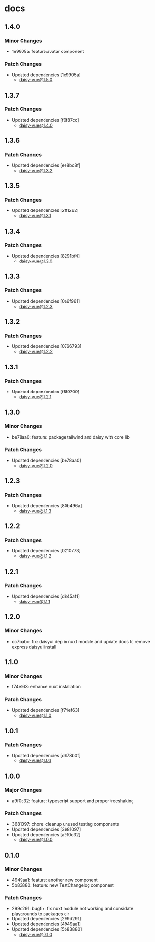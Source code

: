 # docs

## 1.4.0

### Minor Changes

- 1e9905a: feature:avatar component

### Patch Changes

- Updated dependencies [1e9905a]
  - daisy-vue@1.5.0

## 1.3.7

### Patch Changes

- Updated dependencies [f0f87cc]
  - daisy-vue@1.4.0

## 1.3.6

### Patch Changes

- Updated dependencies [ee8bc8f]
  - daisy-vue@1.3.2

## 1.3.5

### Patch Changes

- Updated dependencies [2ff1262]
  - daisy-vue@1.3.1

## 1.3.4

### Patch Changes

- Updated dependencies [8291bf4]
  - daisy-vue@1.3.0

## 1.3.3

### Patch Changes

- Updated dependencies [0a6f961]
  - daisy-vue@1.2.3

## 1.3.2

### Patch Changes

- Updated dependencies [0766793]
  - daisy-vue@1.2.2

## 1.3.1

### Patch Changes

- Updated dependencies [f5f9709]
  - daisy-vue@1.2.1

## 1.3.0

### Minor Changes

- be78aa0: feature: package tailwind and daisy with core lib

### Patch Changes

- Updated dependencies [be78aa0]
  - daisy-vue@1.2.0

## 1.2.3

### Patch Changes

- Updated dependencies [80b496a]
  - daisy-vue@1.1.3

## 1.2.2

### Patch Changes

- Updated dependencies [0210773]
  - daisy-vue@1.1.2

## 1.2.1

### Patch Changes

- Updated dependencies [d845af1]
  - daisy-vue@1.1.1

## 1.2.0

### Minor Changes

- cc7babc: fix: daisyui dep in nuxt module and update docs to remove express daisyui install

## 1.1.0

### Minor Changes

- f74ef63: enhance nuxt installation

### Patch Changes

- Updated dependencies [f74ef63]
  - daisy-vue@1.1.0

## 1.0.1

### Patch Changes

- Updated dependencies [d678b0f]
  - daisy-vue@1.0.1

## 1.0.0

### Major Changes

- a9f0c32: feature: typescript support and proper treeshaking

### Patch Changes

- 3681097: chore: cleanup unused testing components
- Updated dependencies [3681097]
- Updated dependencies [a9f0c32]
  - daisy-vue@1.0.0

## 0.1.0

### Minor Changes

- 4949aa1: feature: another new component
- 5b83880: feature: new TestChangelog component

### Patch Changes

- 299d291: bugfix: fix nuxt module not working and considate playgrounds to packages dir
- Updated dependencies [299d291]
- Updated dependencies [4949aa1]
- Updated dependencies [5b83880]
  - daisy-vue@0.1.0
